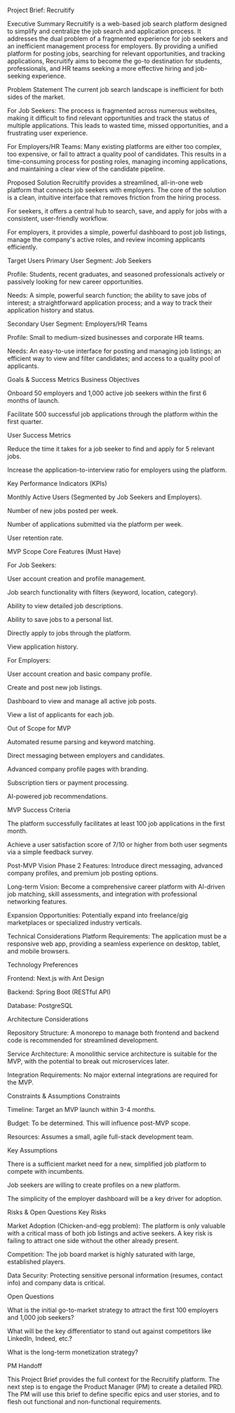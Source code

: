 Project Brief: Recruitify

Executive Summary
Recruitify is a web-based job search platform designed to simplify and centralize the job search and application process. It addresses the dual problem of a fragmented experience for job seekers and an inefficient management process for employers. By providing a unified platform for posting jobs, searching for relevant opportunities, and tracking applications, Recruitify aims to become the go-to destination for students, professionals, and HR teams seeking a more effective hiring and job-seeking experience.

Problem Statement
The current job search landscape is inefficient for both sides of the market.

For Job Seekers: The process is fragmented across numerous websites, making it difficult to find relevant opportunities and track the status of multiple applications. This leads to wasted time, missed opportunities, and a frustrating user experience.

For Employers/HR Teams: Many existing platforms are either too complex, too expensive, or fail to attract a quality pool of candidates. This results in a time-consuming process for posting roles, managing incoming applications, and maintaining a clear view of the candidate pipeline.

Proposed Solution
Recruitify provides a streamlined, all-in-one web platform that connects job seekers with employers. The core of the solution is a clean, intuitive interface that removes friction from the hiring process.

For seekers, it offers a central hub to search, save, and apply for jobs with a consistent, user-friendly workflow.

For employers, it provides a simple, powerful dashboard to post job listings, manage the company's active roles, and review incoming applicants efficiently.

Target Users
Primary User Segment: Job Seekers

Profile: Students, recent graduates, and seasoned professionals actively or passively looking for new career opportunities.

Needs: A simple, powerful search function; the ability to save jobs of interest; a straightforward application process; and a way to track their application history and status.

Secondary User Segment: Employers/HR Teams

Profile: Small to medium-sized businesses and corporate HR teams.

Needs: An easy-to-use interface for posting and managing job listings; an efficient way to view and filter candidates; and access to a quality pool of applicants.

Goals & Success Metrics
Business Objectives

Onboard 50 employers and 1,000 active job seekers within the first 6 months of launch.

Facilitate 500 successful job applications through the platform within the first quarter.

User Success Metrics

Reduce the time it takes for a job seeker to find and apply for 5 relevant jobs.

Increase the application-to-interview ratio for employers using the platform.

Key Performance Indicators (KPIs)

Monthly Active Users (Segmented by Job Seekers and Employers).

Number of new jobs posted per week.

Number of applications submitted via the platform per week.

User retention rate.

MVP Scope
Core Features (Must Have)

For Job Seekers:

User account creation and profile management.

Job search functionality with filters (keyword, location, category).

Ability to view detailed job descriptions.

Ability to save jobs to a personal list.

Directly apply to jobs through the platform.

View application history.

For Employers:

User account creation and basic company profile.

Create and post new job listings.

Dashboard to view and manage all active job posts.

View a list of applicants for each job.

Out of Scope for MVP

Automated resume parsing and keyword matching.

Direct messaging between employers and candidates.

Advanced company profile pages with branding.

Subscription tiers or payment processing.

AI-powered job recommendations.

MVP Success Criteria

The platform successfully facilitates at least 100 job applications in the first month.

Achieve a user satisfaction score of 7/10 or higher from both user segments via a simple feedback survey.

Post-MVP Vision
Phase 2 Features: Introduce direct messaging, advanced company profiles, and premium job posting options.

Long-term Vision: Become a comprehensive career platform with AI-driven job matching, skill assessments, and integration with professional networking features.

Expansion Opportunities: Potentially expand into freelance/gig marketplaces or specialized industry verticals.

Technical Considerations
Platform Requirements: The application must be a responsive web app, providing a seamless experience on desktop, tablet, and mobile browsers.

Technology Preferences

Frontend: Next.js with Ant Design

Backend: Spring Boot (RESTful API)

Database: PostgreSQL

Architecture Considerations

Repository Structure: A monorepo to manage both frontend and backend code is recommended for streamlined development.

Service Architecture: A monolithic service architecture is suitable for the MVP, with the potential to break out microservices later.

Integration Requirements: No major external integrations are required for the MVP.

Constraints & Assumptions
Constraints

Timeline: Target an MVP launch within 3-4 months.

Budget: To be determined. This will influence post-MVP scope.

Resources: Assumes a small, agile full-stack development team.

Key Assumptions

There is a sufficient market need for a new, simplified job platform to compete with incumbents.

Job seekers are willing to create profiles on a new platform.

The simplicity of the employer dashboard will be a key driver for adoption.

Risks & Open Questions
Key Risks

Market Adoption (Chicken-and-egg problem): The platform is only valuable with a critical mass of both job listings and active seekers. A key risk is failing to attract one side without the other already present.

Competition: The job board market is highly saturated with large, established players.

Data Security: Protecting sensitive personal information (resumes, contact info) and company data is critical.

Open Questions

What is the initial go-to-market strategy to attract the first 100 employers and 1,000 job seekers?

What will be the key differentiator to stand out against competitors like LinkedIn, Indeed, etc.?

What is the long-term monetization strategy?

PM Handoff

This Project Brief provides the full context for the Recruitify platform. The next step is to engage the Product Manager (PM) to create a detailed PRD. The PM will use this brief to define specific epics and user stories, and to flesh out functional and non-functional requirements.